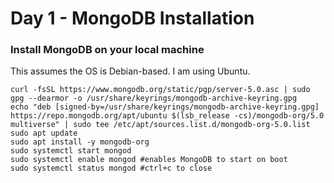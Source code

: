<h1>Day 1 - MongoDB Installation</h1>
<h3>Install MongoDB on your local machine</h3>

This assumes the OS is Debian-based. I am using Ubuntu.

```console
curl -fsSL https://www.mongodb.org/static/pgp/server-5.0.asc | sudo gpg --dearmor -o /usr/share/keyrings/mongodb-archive-keyring.gpg
echo "deb [signed-by=/usr/share/keyrings/mongodb-archive-keyring.gpg] https://repo.mongodb.org/apt/ubuntu $(lsb_release -cs)/mongodb-org/5.0 multiverse" | sudo tee /etc/apt/sources.list.d/mongodb-org-5.0.list
sudo apt update
sudo apt install -y mongodb-org
sudo systemctl start mongod
sudo systemctl enable mongod #enables MongoDB to start on boot
sudo systemctl status mongod #ctrl+c to close
```